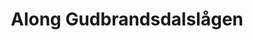 ---
layout:     post
title:      Along Gudbrandsdalslågen
categories: [A Ride on The Pilgrims' Route]
---